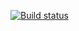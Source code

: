 [![Build status](https://ci.appveyor.com/api/projects/status/9tdmkhnl111knwo2?svg=true)](https://ci.appveyor.com/project/Strugatskaya/selenide)